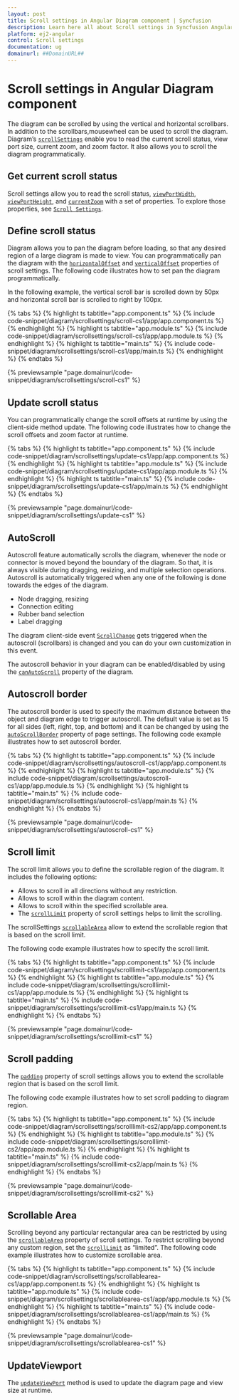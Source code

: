 ```yaml
---
layout: post
title: Scroll settings in Angular Diagram component | Syncfusion
description: Learn here all about Scroll settings in Syncfusion Angular Diagram component of Syncfusion Essential JS 2 and more.
platform: ej2-angular
control: Scroll settings 
documentation: ug
domainurl: ##DomainURL##
---
```


# Scroll settings in Angular Diagram component

The diagram can be scrolled by using the vertical and horizontal scrollbars. In addition to the scrollbars,mousewheel can be used to scroll the diagram. Diagram’s [`scrollSettings`](https://ej2.syncfusion.com/angular/documentation/api/diagram) enable you to read the current scroll status, view port size, current zoom, and zoom factor. It also allows you to scroll the diagram programmatically.

## Get current scroll status

Scroll settings allow you to read the scroll status, [`viewPortWidth`](https://ej2.syncfusion.com/angular/documentation/api/diagram/scrollSettings), [`viewPortHeight`](https://ej2.syncfusion.com/angular/documentation/api/diagram/scrollSettings), and [`currentZoom`](https://ej2.syncfusion.com/angular/documentation/api/diagram/scrollSettings) with a set of properties. To explore those properties, see [`Scroll Settings`](https://ej2.syncfusion.com/angular/documentation/api/diagram/scrollSettings).

## Define scroll status

Diagram allows you to pan the diagram before loading, so that any desired region of a large diagram is made to view. You can programmatically pan the diagram with the [`horizontalOffset`](https://ej2.syncfusion.com/angular/documentation/api/diagram/scrollSettings) and [`verticalOffset`](https://ej2.syncfusion.com/angular/documentation/api/diagram/scrollSettings) properties of scroll settings. The following code illustrates how to set pan the diagram programmatically.

In the following example, the vertical scroll bar is scrolled down by 50px and horizontal scroll bar is scrolled to right by 100px.

{% tabs %}
{% highlight ts tabtitle="app.component.ts" %}
{% include code-snippet/diagram/scrollsettings/scroll-cs1/app/app.component.ts %}
{% endhighlight %}
{% highlight ts tabtitle="app.module.ts" %}
{% include code-snippet/diagram/scrollsettings/scroll-cs1/app/app.module.ts %}
{% endhighlight %}
{% highlight ts tabtitle="main.ts" %}
{% include code-snippet/diagram/scrollsettings/scroll-cs1/app/main.ts %}
{% endhighlight %}
{% endtabs %}
  
{% previewsample "page.domainurl/code-snippet/diagram/scrollsettings/scroll-cs1" %}

## Update scroll status

You can programmatically change the scroll offsets at runtime by using the client-side method update. The following code illustrates how to change the scroll offsets and zoom factor at runtime.

{% tabs %}
{% highlight ts tabtitle="app.component.ts" %}
{% include code-snippet/diagram/scrollsettings/update-cs1/app/app.component.ts %}
{% endhighlight %}
{% highlight ts tabtitle="app.module.ts" %}
{% include code-snippet/diagram/scrollsettings/update-cs1/app/app.module.ts %}
{% endhighlight %}
{% highlight ts tabtitle="main.ts" %}
{% include code-snippet/diagram/scrollsettings/update-cs1/app/main.ts %}
{% endhighlight %}
{% endtabs %}
  
{% previewsample "page.domainurl/code-snippet/diagram/scrollsettings/update-cs1" %}

## AutoScroll

Autoscroll feature automatically scrolls the diagram, whenever the node or connector is moved beyond the boundary of the diagram. So that, it is always visible during dragging, resizing, and multiple selection operations. Autoscroll is automatically triggered when any one of the following is done towards the edges of the diagram.

* Node dragging, resizing
* Connection editing
* Rubber band selection
* Label dragging

The diagram client-side event [`ScrollChange`](https://ej2.syncfusion.com/angular/documentation/api/diagram) gets triggered when the autoscroll (scrollbars) is changed and you can do your own customization in this event.

The autoscroll behavior in your diagram can be enabled/disabled by using the [`canAutoScroll`](https://ej2.syncfusion.com/angular/documentation/api/diagram/scrollSettings) property of the diagram.

## Autoscroll border

The autoscroll border is used to specify the maximum distance between the object and diagram edge to trigger autoscroll. The default value is set as 15 for all sides (left, right, top, and bottom) and it can be changed by using the [`autoScrollBorder`](https://ej2.syncfusion.com/angular/documentation/api/diagram/scrollSettings) property of page settings. The following code example illustrates how to set autoscroll border.

{% tabs %}
{% highlight ts tabtitle="app.component.ts" %}
{% include code-snippet/diagram/scrollsettings/autoscroll-cs1/app/app.component.ts %}
{% endhighlight %}
{% highlight ts tabtitle="app.module.ts" %}
{% include code-snippet/diagram/scrollsettings/autoscroll-cs1/app/app.module.ts %}
{% endhighlight %}
{% highlight ts tabtitle="main.ts" %}
{% include code-snippet/diagram/scrollsettings/autoscroll-cs1/app/main.ts %}
{% endhighlight %}
{% endtabs %}
  
{% previewsample "page.domainurl/code-snippet/diagram/scrollsettings/autoscroll-cs1" %}

## Scroll limit

The scroll limit allows you to define the scrollable region of the diagram. It includes the following options:

* Allows to scroll in all directions without any restriction.
* Allows to scroll within the diagram content.
* Allows to scroll within the specified scrollable area.
* The [`scrollLimit`](https://ej2.syncfusion.com/angular/documentation/api/diagram/scrollSettings) property of scroll settings helps to limit the scrolling.

The scrollSettings [`scrollableArea`](https://ej2.syncfusion.com/angular/documentation/api/diagram/scrollSettings) allow to extend the scrollable region that is based on the scroll limit.

The following code example illustrates how to specify the scroll limit.

{% tabs %}
{% highlight ts tabtitle="app.component.ts" %}
{% include code-snippet/diagram/scrollsettings/scrolllimit-cs1/app/app.component.ts %}
{% endhighlight %}
{% highlight ts tabtitle="app.module.ts" %}
{% include code-snippet/diagram/scrollsettings/scrolllimit-cs1/app/app.module.ts %}
{% endhighlight %}
{% highlight ts tabtitle="main.ts" %}
{% include code-snippet/diagram/scrollsettings/scrolllimit-cs1/app/main.ts %}
{% endhighlight %}
{% endtabs %}
  
{% previewsample "page.domainurl/code-snippet/diagram/scrollsettings/scrolllimit-cs1" %}

## Scroll padding

The [`padding`](https://ej2.syncfusion.com/angular/documentation/api/diagram/scrollSettings) property of scroll settings allows you to extend the scrollable region that is based on the scroll limit.

The following code example illustrates how to set scroll padding to diagram region.

{% tabs %}
{% highlight ts tabtitle="app.component.ts" %}
{% include code-snippet/diagram/scrollsettings/scrolllimit-cs2/app/app.component.ts %}
{% endhighlight %}
{% highlight ts tabtitle="app.module.ts" %}
{% include code-snippet/diagram/scrollsettings/scrolllimit-cs2/app/app.module.ts %}
{% endhighlight %}
{% highlight ts tabtitle="main.ts" %}
{% include code-snippet/diagram/scrollsettings/scrolllimit-cs2/app/main.ts %}
{% endhighlight %}
{% endtabs %}
  
{% previewsample "page.domainurl/code-snippet/diagram/scrollsettings/scrolllimit-cs2" %}

## Scrollable Area

Scrolling beyond any particular rectangular area can be restricted by using the [`scrollableArea`](https://ej2.syncfusion.com/angular/documentation/api/diagram/scrollSettings) property of scroll settings. To restrict scrolling beyond any custom region, set the [`scrollLimit`](https://ej2.syncfusion.com/angular/documentation/api/diagram/scrollSettings) as “limited”. The following code example illustrates how to customize scrollable area.

{% tabs %}
{% highlight ts tabtitle="app.component.ts" %}
{% include code-snippet/diagram/scrollsettings/scrollablearea-cs1/app/app.component.ts %}
{% endhighlight %}
{% highlight ts tabtitle="app.module.ts" %}
{% include code-snippet/diagram/scrollsettings/scrollablearea-cs1/app/app.module.ts %}
{% endhighlight %}
{% highlight ts tabtitle="main.ts" %}
{% include code-snippet/diagram/scrollsettings/scrollablearea-cs1/app/main.ts %}
{% endhighlight %}
{% endtabs %}
  
{% previewsample "page.domainurl/code-snippet/diagram/scrollsettings/scrollablearea-cs1" %}

## UpdateViewport

The [`updateViewPort`](https://ej2.syncfusion.com/angular/documentation/api/diagram) method is used to update the diagram page and view size at runtime.